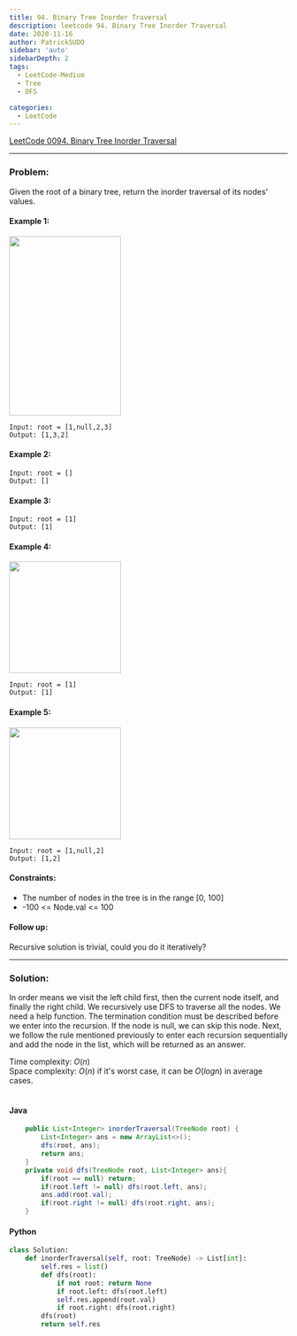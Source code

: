 ```yaml
---
title: 94. Binary Tree Inorder Traversal
description: leetcode 94. Binary Tree Inorder Traversal
date: 2020-11-16
author: PatrickSUDO
sidebar: 'auto'
sidebarDepth: 2
tags: 
  - LeetCode-Medium
  - Tree
  - DFS

categories:
  - LeetCode
---
```

[LeetCode 0094. Binary Tree Inorder Traversal](https://leetcode.com/problems/binary-tree-inorder-traversal/)

---
### Problem: <br/>

Given the root of a binary tree, return the inorder traversal of its nodes' values.

#### Example 1:
<img alt="" src="https://assets.leetcode.com/uploads/2020/09/15/inorder_1.jpg" style="width: 202px; height: 324px;">

    Input: root = [1,null,2,3]
    Output: [1,3,2]

#### Example 2:

    Input: root = []
    Output: []

#### Example 3:

    Input: root = [1]
    Output: [1]

#### Example 4:
<img alt="" src="https://assets.leetcode.com/uploads/2020/09/15/inorder_5.jpg" style="width: 202px; height: 202px;">

    Input: root = [1]
    Output: [1]

#### Example 5:
<img alt="" src="https://assets.leetcode.com/uploads/2020/09/15/inorder_4.jpg" style="width: 202px; height: 202px;">

    Input: root = [1,null,2]
    Output: [1,2]


#### Constraints:

- The number of nodes in the tree is in the range [0, 100]
- -100 <= Node.val <= 100

#### Follow up:

Recursive solution is trivial, could you do it iteratively?

---
### Solution: <br/>
In order means we visit the left child first, then the current node itself, and finally the right child. We recursively use DFS to traverse all the nodes. We need a help function. The termination condition must be described before we enter into the recursion. If the node is null, we can skip this node. Next, we follow the rule mentioned previously to enter each recursion sequentially and add the node in the list, which will be returned as an answer.

Time complexity: $O(n)$</br>
Space complexity: $O(n)$ if it's worst case, it can be $O(log n)$ in average cases.
</br>
</br>

#### Java
```java
    public List<Integer> inorderTraversal(TreeNode root) {
        List<Integer> ans = new ArrayList<>();
        dfs(root, ans);
        return ans;
    }
    private void dfs(TreeNode root, List<Integer> ans){
        if(root == null) return;
        if(root.left != null) dfs(root.left, ans); 
        ans.add(root.val);
        if(root.right != null) dfs(root.right, ans);
    }
```
#### Python
```python
class Solution:
    def inorderTraversal(self, root: TreeNode) -> List[int]:
        self.res = list()
        def dfs(root):
            if not root: return None
            if root.left: dfs(root.left)
            self.res.append(root.val)
            if root.right: dfs(root.right)
        dfs(root)         
        return self.res
```
<Disqus shortname="patricksudo" />
